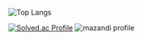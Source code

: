 <!---
sitorstand/sitorstand is a ✨ special ✨ repository because its `README.md` (this file) appears on your GitHub profile.
You can click the Preview link to take a look at your changes.
--->
![Top Langs](https://github-readme-stats.vercel.app/api/top-langs/?username=sitorstand&exclude_repo=sitorstand.github.io&layout=compact)

[![Solved.ac Profile](http://mazassumnida.wtf/api/v2/generate_badge?boj=k0520sun)](https://solved.ac/k0520sun/)
![mazandi profile](http://mazandi.herokuapp.com/api?handle=k0520sun&theme=warm)
